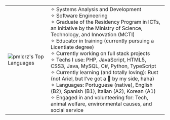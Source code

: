 <table>
  <tr>
    <td>
<img src="https://github-readme-stats.vercel.app/api/top-langs/?username=pmlcrz&langs_count=20&theme=midnight-purple&show_icons=true&hide_border=false&layout=compact" alt="pmlcrz's Top Languages"/>
    </td>
    <td>
      <div align="left">
        ✧ Systems Analysis and Development<br>
        ✧ Software Engineering<br>
        ✧ Graduate of the Residency Program in ICTs, an initiative by the Ministry of Science, 
        Technology, and Innovation (MCTI)<br>
        ✧ Educator in training (currently pursuing a Licentiate degree)<br>
        ✧ Currently working on full stack projects<br>
        ✧ Techs I use: PHP, JavaScript, HTML5, CSS3, Java, MySQL,
        C#, Python, TypeScript<br>
        ✧ Currently learning (and totally loving): Rust 
        (not Ariel, but I’ve got a 🦀 by my side, haha) <br>
        ✧ Languages: Portuguese (native), English (B2), Spanish (B1), Italian (A2), Korean (A1)<br>
        ✧ Engaged in and volunteering for: Tech, animal welfare, environmental causes, and social service<br>
              </div>
    </td>
   <!-- <td>
      <img src="https://media.giphy.com/media/ao9DUiTKH60XS/giphy.gif" alt="Dancing Robot" height="200"/>
    </td> -->
  </tr>
</table>

